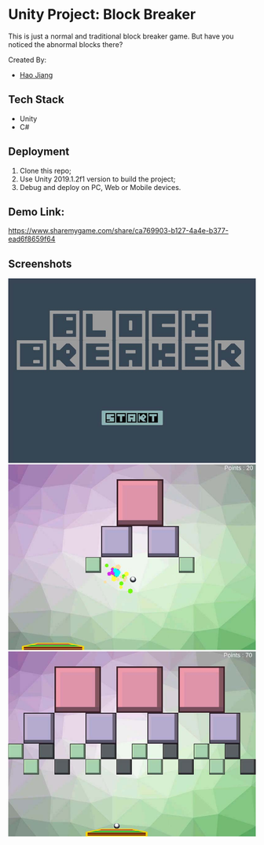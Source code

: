# Unity Project: Block Breaker

This is just a normal and traditional block breaker game.
But have you noticed the abnormal blocks there?

Created By:
* [Hao Jiang](https://github.com/HaoJiang0201)

## Tech Stack
* Unity
* C#

## Deployment
1. Clone this repo;
2. Use Unity 2019.1.2f1 version to build the project;
3. Debug and deploy on PC, Web or Mobile devices.

## Demo Link:
https://www.sharemygame.com/share/ca769903-b127-4a4e-b377-ead6f8659f64

## Screenshots
![Screenshot of Budgestory](https://github.com/HaoJiang0201/Unity-BlockBreaker/blob/master/doc/Title.jpg?raw=true)
![Screenshot of Budgestory](https://github.com/HaoJiang0201/Unity-BlockBreaker/blob/master/doc/Lev1.jpg?raw=true)
![Screenshot of Budgestory](https://github.com/HaoJiang0201/Unity-BlockBreaker/blob/master/doc/Lev2.jpg?raw=true)
